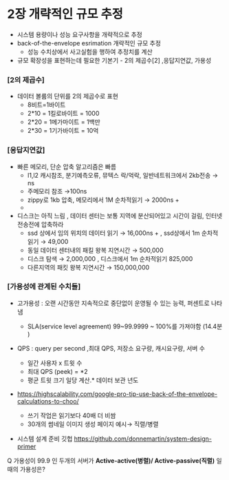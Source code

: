 # 2장 개략적인 규모 추정

- 시스템 용량이나 성능 요구사항을 개략적으로 추정
- back-of-the-envelope esrimation 개략적인 규모 추정
    - 성능 수치상에서 사고실험을 행하여 추정치를 계산
- 규모 확장성을 표현하는데 필요한 기본기 - 2의 제곱수[2] ,응답지연값, 가용성

### [2의 제곱수]

- 데이터 볼륨의 단위를 2의 제곱수로 표현
    - 8비트=1바이트
    - 2*10 = 1킬로바이트 = 1000
    - 2*20 = 1메가마이트 = 1백만
    - 2*30 = 1기가바이트 = 10억

### [응답지연값]

- 빠른 메모리, 단순 압축 알고리즘은 빠름
    - l1,l2 캐시참조, 분기예측오류, 뮤텍스 락/억락, 일반네트워크에서 2kb전송 → ns
    - 주메모리 참조 →100ns
    - zippy로 1kb 압축, 메모리에서 1M 순차적읽기 → 2000ns +
    - 
- 디스크는 아직 느림 , 데이터 센터는 보통 지역에 분산되어있고 시간이 걸림, 인터넷전송전에 압축하라
    - ssd 상에서 임의 위치의 데이터 읽기 → 16,000ns + , ssd상에서 1m 순차적 읽기 → 49,000
    - 동일 데이터 센터내의 패킬 왕복 지연시간 → 500,000
    - 디스크 탐색 → 2,000,000 , 디스크에서 1m 순차적읽기 825,000
    - 다른지역의 패킷 왕복 지연시간 → 150,000,000

### [가용성에 관계된 수치들]

- 고가용성 : 오랜 시간동안 지속적으로 중단없이 운영될 수 있는 능력,  퍼센트로 나타냄
    - SLA(service level agreement) 99~99.9999 ~ 100%를 가져야함 (14.4분 )
- QPS : query per second ,최대 QPS, 저장소 요구량, 캐시요구량, 서버 수
    - 일간 사용자 x 트윗 수
    - 최대 QPS (peek) = *2
    - 평균 트윗 크기 일당 계산.* 데이터 보관 년도

- https://highscalability.com/google-pro-tip-use-back-of-the-envelope-calculations-to-choo/
    - 쓰기 작업은 읽기보다 40배 더 비쌈
    - 30개의 썸네일 이미지 생성 페이지 예시→ 직렬/병렬
- 시스템 설계 준비 깃헙 https://github.com/donnemartin/system-design-primer

Q 가용성이 99.9 인 두개의 서버가 **Active-active(병렬)/ Active-passive(직렬)** 일때의 가용성은?
